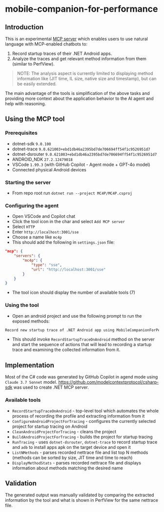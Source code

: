 # mobile-companion-for-performance

## Introduction

This is an experimental [MCP server](https://modelcontextprotocol.io/docs/concepts/tools) which enables users to use natural language with MCP-enabled chatbots to:

1. Record startup traces of their .NET Android apps.
2. Analyze the traces and get relevant method information from them (similar to PerfView).

> NOTE: The analysis aspect is currently limited to displaying method information like (JIT time, IL size, native size and timestamp), but can be easily extended.

The main advantage of the tools is simplification of the above tasks and providing more context about the application behavior to the AI agent and help with reasoning.

## Using the MCP tool

### Prerequisites

- dotnet-sdk `9.0.100`
- dotnet-trace `9.0.621003+ebd1db46a2395bd7de706694ff54f1c9526951d7`
- dotnet-dsrouter `9.0.621003+ebd1db46a2395bd7de706694ff54f1c9526951d7`
- ANDROID_NDK `27.2.12479018`
- VSCode `1.99.3` (with GitHub Copilot - Agent mode + GPT-4o model)
- Connected physical Android devices

### Starting the server

- From repo root run `dotnet run --project MC4P/MC4P.csproj`

### Configuring the agent

- Open VSCode and Copilot chat
- Click the tool icon in the char and select `Add MCP server`
- Select `HTTP`
- Enter `http://localhost:3001/sse`
- Choose a name like `mc4p`
- This should add the following in `settings.json` file:

```json
"mcp": {
    "servers": {
        "mc4p": {
            "type": "sse",
            "url": "http://localhost:3001/sse"
        }
    }
}
```

- The tool icon should display the number of available tools (7)

### Using the tool

- Open an android project and use the following prompt to run the exposed methods:

```txt
Record new startup trace of .NET Android app using MobileCompanionForPerformance tool
```

- This should invoke `RecordStartupTraceOnAndroid` method on the server and start the sequence of actions that will lead to recording a startup trace and examining the collected information from it.

## Implementation

Most of the C# code was generated by GitHub Copilot in agend mode using `Claude 3.7 Sonnet` model.
https://github.com/modelcontextprotocol/csharp-sdk was used to create .NET MCP server.

### Available tools

- `RecordStartupTraceOnAndroid` - top-level tool which automates the whole process of recording the profile and extracting information from it
- `ConfigureAndroidProjectForTracing` - configures the currently selected project for startup tracing on Android
- `CleanAndroidProjectForTracing` - cleans the project
- `BuildAndroidProjectForTracing` - builds the project for startup tracing
- `RunTracing` - uses `dotnet-dsrouter`, `dotnet-trace` to record startup trace and `adb` to install apps apk on the target device and open it
- `ListNMethods` - parses recorded nettrace file and list top N methods (methods can be sorted by size, JIT time and time to reach)
- `DisplayMethodStats` - parses recorded nettrace file and displays information about methods matching the desired name

## Validation

The generated output was manually validated by comparing the extracted information by the tool and what is shown in PerfView for the same nettrace file.
